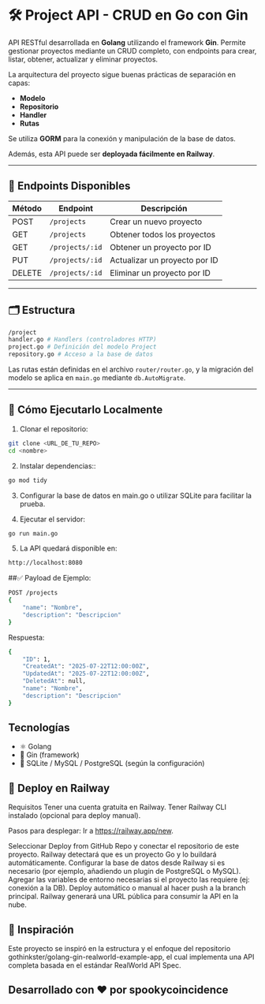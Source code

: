# 🛠️ Project API - CRUD en Go con Gin

API RESTful desarrollada en **Golang** utilizando el framework **Gin**. Permite gestionar proyectos mediante un CRUD completo, con endpoints para crear, listar, obtener, actualizar y eliminar proyectos.

La arquitectura del proyecto sigue buenas prácticas de separación en capas:
- **Modelo**
- **Repositorio**
- **Handler**
- **Rutas**

Se utiliza **GORM** para la conexión y manipulación de la base de datos.

Además, esta API puede ser **deployada fácilmente en Railway**.

---

## 📌 Endpoints Disponibles

| Método | Endpoint           |Descripción                    |
|--------|------------------- |-----------------------------  |
| POST   | `/projects`        | Crear un nuevo proyecto       |
| GET    | `/projects`        | Obtener todos los proyectos   |
| GET    | `/projects/:id`    | Obtener un proyecto por ID    |
| PUT    | `/projects/:id`    | Actualizar un proyecto por ID |
| DELETE | `/projects/:id`    | Eliminar un proyecto por ID   |

---

## 🗂️ Estructura

```bash
/project
handler.go # Handlers (controladores HTTP)
project.go # Definición del modelo Project
repository.go # Acceso a la base de datos
```

Las rutas están definidas en el archivo `router/router.go`, y la migración del modelo se aplica en `main.go` mediante `db.AutoMigrate`.

---

## 🚀 Cómo Ejecutarlo Localmente

1. Clonar el repositorio:
```bash
git clone <URL_DE_TU_REPO>
cd <nombre>
```
2. Instalar dependencias::
```bash
go mod tidy
```
3. Configurar la base de datos en main.go o utilizar SQLite para facilitar la prueba.

4. Ejecutar el servidor:
```bash
go run main.go
```
5. La API quedará disponible en:
```bash
http://localhost:8080
```
##✅ Payload de Ejemplo:

```bash
POST /projects
{
    "name": "Nombre",
    "description": "Descripcion"
}
```
Respuesta:

```bash
{
    "ID": 1,
    "CreatedAt": "2025-07-22T12:00:00Z",
    "UpdatedAt": "2025-07-22T12:00:00Z",
    "DeletedAt": null,
    "name": "Nombre",
    "description": "Descripcion"
}
```

## Tecnologías
* ⚛️ Golang
* 🧠 Gin (framework)
* 💜 SQLite / MySQL / PostgreSQL (según la configuración)

## 🚀 Deploy en Railway
Requisitos
Tener una cuenta gratuita en Railway.
Tener Railway CLI instalado (opcional para deploy manual).

Pasos para desplegar:
Ir a https://railway.app/new.

Seleccionar Deploy from GitHub Repo y conectar el repositorio de este proyecto.
Railway detectará que es un proyecto Go y lo buildará automáticamente.
Configurar la base de datos desde Railway si es necesario (por ejemplo, añadiendo un plugin de PostgreSQL o MySQL).
Agregar las variables de entorno necesarias si el proyecto las requiere (ej: conexión a la DB).
Deploy automático o manual al hacer push a la branch principal.
Railway generará una URL pública para consumir la API en la nube.

## 📝 Inspiración
Este proyecto se inspiró en la estructura y el enfoque del repositorio gothinkster/golang-gin-realworld-example-app, el cual implementa una API completa basada en el estándar RealWorld API Spec.


## Desarrollado con ❤️ por spookycoincidence


